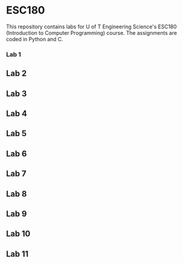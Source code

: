 # ESC180  
This repository contains labs for U of T Engineering Science's ESC180 (Introduction to Computer Programming) course. The assignments are coded in Python and C. 

### Lab 1 
## Lab 2 
## Lab 3 
## Lab 4 
## Lab 5 
## Lab 6 
## Lab 7 
## Lab 8 
## Lab 9 
## Lab 10 
## Lab 11 

